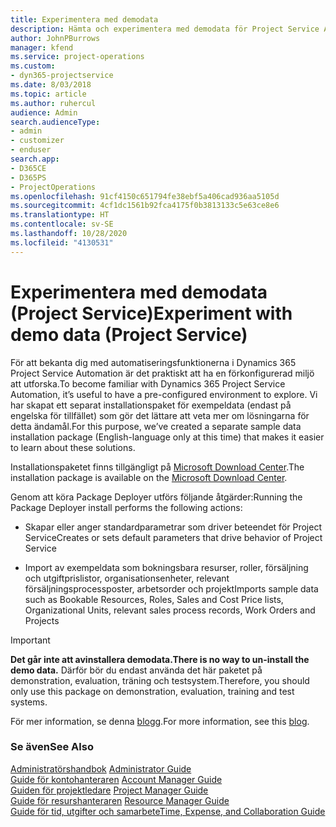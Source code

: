 ```yaml
---
title: Experimentera med demodata
description: Hämta och experimentera med demodata för Project Service Automation.
author: JohnPBurrows
manager: kfend
ms.service: project-operations
ms.custom:
- dyn365-projectservice
ms.date: 8/03/2018
ms.topic: article
ms.author: ruhercul
audience: Admin
search.audienceType:
- admin
- customizer
- enduser
search.app:
- D365CE
- D365PS
- ProjectOperations
ms.openlocfilehash: 91cf4150c651794fe38ebf5a406cad936aa5105d
ms.sourcegitcommit: 4cf1dc1561b92fca4175f0b3813133c5e63ce8e6
ms.translationtype: HT
ms.contentlocale: sv-SE
ms.lasthandoff: 10/28/2020
ms.locfileid: "4130531"
---
```

# <a name="experiment-with-demo-data-project-service"></a><span data-ttu-id="6e376-103">Experimentera med demodata (Project Service)</span><span class="sxs-lookup"><span data-stu-id="6e376-103">Experiment with demo data (Project Service)</span></span>

<span data-ttu-id="6e376-104">För att bekanta dig med automatiseringsfunktionerna i Dynamics 365 Project Service Automation är det praktiskt att ha en förkonfigurerad miljö att utforska.</span><span class="sxs-lookup"><span data-stu-id="6e376-104">To become familiar with Dynamics 365 Project Service Automation, it’s useful to have a pre-configured environment to explore.</span></span> <span data-ttu-id="6e376-105">Vi har skapat ett separat installationspaket för exempeldata (endast på engelska för tillfället) som gör det lättare att veta mer om lösningarna för detta ändamål.</span><span class="sxs-lookup"><span data-stu-id="6e376-105">For this purpose, we’ve created a separate sample data installation package (English-language only at this time) that makes it easier to learn about these solutions.</span></span> 

<span data-ttu-id="6e376-106">Installationspaketet finns tillgängligt på [Microsoft Download Center](https://go.microsoft.com/fwlink/?linkid=859966).</span><span class="sxs-lookup"><span data-stu-id="6e376-106">The installation package is available on the [Microsoft Download Center](https://go.microsoft.com/fwlink/?linkid=859966).</span></span>  

<span data-ttu-id="6e376-107">Genom att köra Package Deployer utförs följande åtgärder:</span><span class="sxs-lookup"><span data-stu-id="6e376-107">Running the Package Deployer install performs the following actions:</span></span> 
  
-   <span data-ttu-id="6e376-108">Skapar eller anger standardparametrar som driver beteendet för Project Service</span><span class="sxs-lookup"><span data-stu-id="6e376-108">Creates or sets default parameters that drive behavior of Project Service</span></span>  
  
-   <span data-ttu-id="6e376-109">Import av exempeldata som bokningsbara resurser, roller, försäljning och utgiftprislistor, organisationsenheter, relevant försäljningsprocessposter, arbetsorder och projekt</span><span class="sxs-lookup"><span data-stu-id="6e376-109">Imports sample data such as Bookable Resources, Roles, Sales and Cost Price lists, Organizational Units, relevant sales process records, Work Orders and Projects</span></span>    
  
> [!IMPORTANT]
> <span data-ttu-id="6e376-110">**Det går inte att avinstallera demodata.**</span><span class="sxs-lookup"><span data-stu-id="6e376-110">**There is no way to un-install the demo data.**</span></span> <span data-ttu-id="6e376-111">Därför bör du endast använda det här paketet på demonstration, evaluation, träning och testsystem.</span><span class="sxs-lookup"><span data-stu-id="6e376-111">Therefore, you should only use this package on demonstration, evaluation, training and test systems.</span></span>

<span data-ttu-id="6e376-112">För mer information, se denna [blogg](https://blogs.msdn.microsoft.com/crm/2017/10/24/microsoft-dynamics-365-for-field-service-and-project-service-automation-sample-data).</span><span class="sxs-lookup"><span data-stu-id="6e376-112">For more information, see this [blog](https://blogs.msdn.microsoft.com/crm/2017/10/24/microsoft-dynamics-365-for-field-service-and-project-service-automation-sample-data).</span></span>





  
### <a name="see-also"></a><span data-ttu-id="6e376-113">Se även</span><span class="sxs-lookup"><span data-stu-id="6e376-113">See Also</span></span>  
 <span data-ttu-id="6e376-114">[Administratörshandbok](../psa/admin-guide.md) </span><span class="sxs-lookup"><span data-stu-id="6e376-114">[Administrator Guide](../psa/admin-guide.md) </span></span>  
 <span data-ttu-id="6e376-115">[Guide för kontohanteraren](../psa/account-manager-guide.md) </span><span class="sxs-lookup"><span data-stu-id="6e376-115">[Account Manager Guide](../psa/account-manager-guide.md) </span></span>  
 <span data-ttu-id="6e376-116">[Guiden för projektledare](../psa/project-manager-guide.md) </span><span class="sxs-lookup"><span data-stu-id="6e376-116">[Project Manager Guide](../psa/project-manager-guide.md) </span></span>  
 <span data-ttu-id="6e376-117">[Guide för resurshanteraren](../psa/resource-manager-guide.md) </span><span class="sxs-lookup"><span data-stu-id="6e376-117">[Resource Manager Guide](../psa/resource-manager-guide.md) </span></span>  
 [<span data-ttu-id="6e376-118">Guide för tid, utgifter och samarbete</span><span class="sxs-lookup"><span data-stu-id="6e376-118">Time, Expense, and Collaboration Guide</span></span>](../psa/time-expense-collaboration-guide.md)
